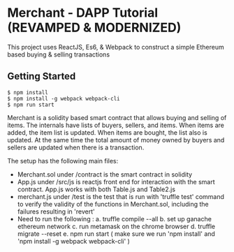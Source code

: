 
# Merchant - DAPP Tutorial (REVAMPED & MODERNIZED)
This project uses ReactJS, Es6, & Webpack to construct a simple Ethereum based buying & selling 
transactions

## Getting Started
```
$ npm install
$ npm install -g webpack webpack-cli
$ npm run start
```
Merchant is a solidity based smart contract that allows buying and selling of items. The internals have
lists of buyers, sellers, and items. When items are added, the item list is updated. When items are 
bought, the list also is updated. At the same time the total amount of money owned by buyers and
sellers are updated when there is a transaction.

The setup has the following main files:
- Merchant.sol under /contract is the smart contract in solidity
- App.js under /src/js is reactjs front end for interaction with the smart contract. App.js works with both 
  Table.js and Table2.js
- merchant.js under /test is the test that is run with 'truffle test' command to verify the validity of
  the functions in Merchant.sol, including the failures resulting in 'revert'
- Need to run the following : 
   a. truffle compile --all
   b. set up ganache ethereum network
   c. run metamask on the chrome browser 
   d. truffle migrate --reset
   e. npm run start ( make sure we run 'npm install' and 'npm install -g webpack webpack-cli' )